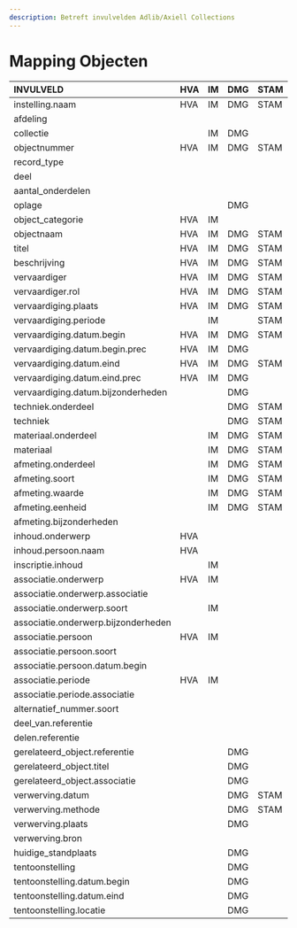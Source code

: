 ```yaml
---
description: Betreft invulvelden Adlib/Axiell Collections
---
```


# Mapping Objecten



| INVULVELD | HVA | IM | DMG | STAM | AG |
| :--- | :--- | :--- | :--- | :--- | :--- |
| instelling.naam | HVA | IM | DMG | STAM | AG |
| afdeling |  |  |  |  | AG |
| collectie |  | IM | DMG |  | AG |
| objectnummer | HVA | IM | DMG | STAM | AG |
| record\_type |  |  |  |  | AG |
| deel |  |  |  |  | AG |
| aantal\_onderdelen |  |  |  |  | AG |
| oplage |  |  | DMG |  |  |
| object\_categorie | HVA | IM |  |  | AG |
| objectnaam | HVA | IM | DMG | STAM | AG |
| titel | HVA | IM | DMG | STAM | AG |
| beschrijving | HVA | IM | DMG | STAM | AG |
| vervaardiger | HVA | IM | DMG | STAM |  |
| vervaardiger.rol | HVA | IM | DMG | STAM |  |
| vervaardiging.plaats | HVA | IM | DMG | STAM |  |
| vervaardiging.periode |  | IM |  | STAM |  |
| vervaardiging.datum.begin | HVA | IM | DMG | STAM |  |
| vervaardiging.datum.begin.prec | HVA | IM | DMG |  |  |
| vervaardiging.datum.eind | HVA | IM | DMG | STAM |  |
| vervaardiging.datum.eind.prec | HVA | IM | DMG |  |  |
| vervaardiging.datum.bijzonderheden |  |  | DMG |  |  |
| techniek.onderdeel |  |  | DMG | STAM |  |
| techniek |  |  | DMG | STAM | AG |
| materiaal.onderdeel |  | IM | DMG | STAM |  |
| materiaal |  | IM | DMG | STAM | AG |
| afmeting.onderdeel |  | IM | DMG | STAM |  |
| afmeting.soort |  | IM | DMG | STAM | AG |
| afmeting.waarde |  | IM | DMG | STAM | AG |
| afmeting.eenheid |  | IM | DMG | STAM | AG |
| afmeting.bijzonderheden |  |  |  |  | AG |
| inhoud.onderwerp | HVA |  |  |  |  |
| inhoud.persoon.naam | HVA |  |  |  |  |
| inscriptie.inhoud |  | IM |  |  |  |
| associatie.onderwerp | HVA | IM |  |  | AG |
| associatie.onderwerp.associatie |  |  |  |  | AG |
| associatie.onderwerp.soort |  | IM |  |  | AG |
| associatie.onderwerp.bijzonderheden |  |  |  |  | AG |
| associatie.persoon | HVA | IM |  |  | AG |
| associatie.persoon.soort |  |  |  |  | AG |
| associatie.persoon.datum.begin |  |  |  |  | AG |
| associatie.periode | HVA | IM |  |  |  |
| associatie.periode.associatie |  |  |  |  | AG |
| alternatief\_nummer.soort |  |  |  |  | AG |
| deel\_van.referentie |  |  |  |  | AG |
| delen.referentie |  |  |  |  | AG |
| gerelateerd\_object.referentie |  |  | DMG |  |  |
| gerelateerd\_object.titel |  |  | DMG |  |  |
| gerelateerd\_object.associatie |  |  | DMG |  |  |
| verwerving.datum |  |  | DMG | STAM | AG |
| verwerving.methode |  |  | DMG | STAM | AG |
| verwerving.plaats |  |  | DMG |  |  |
| verwerving.bron |  |  |  |  | AG |
| huidige\_standplaats |  |  | DMG |  |  |
| tentoonstelling |  |  | DMG |  |  |
| tentoonstelling.datum.begin |  |  | DMG |  |  |
| tentoonstelling.datum.eind |  |  | DMG |  |  |
| tentoonstelling.locatie |  |  | DMG |  |  |

